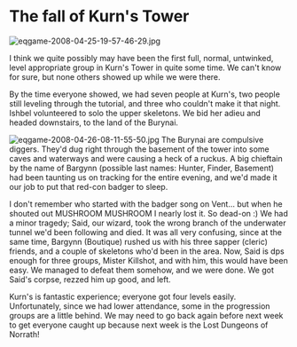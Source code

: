 # The fall of Kurn's Tower

![eqgame-2008-04-25-19-57-46-29.jpg](http://westkarana.com/wp-content/uploads/2008/04/eqgame-2008-04-25-19-57-46-29.jpg)

I think we quite possibly may have been the first full, normal, untwinked, level appropriate group in Kurn's Tower in quite some time. We can't know for sure, but none others showed up while we were there.

By the time everyone showed, we had seven people at Kurn's, two people still leveling through the tutorial, and three who couldn't make it that night. Ishbel volunteered to solo the upper skeletons. We bid her adieu and headed downstairs, to the land of the Burynai.

![eqgame-2008-04-26-08-11-55-50.jpg](http://westkarana.com/wp-content/uploads/2008/04/eqgame-2008-04-26-08-11-55-50.jpg) The Burynai are compulsive diggers. They'd dug right through the basement of the tower into some caves and waterways and were causing a heck of a ruckus. A big chieftain by the name of Bargynn (possible last names: Hunter, Finder, Basement) had been taunting us on tracking for the entire evening, and we'd made it our job to put that red-con badger to sleep.

I don't remember who started with the badger song on Vent... but when he shouted out MUSHROOM MUSHROOM I nearly lost it. So dead-on :) We had a minor tragedy; Said, our wizard, took the wrong branch of the underwater tunnel we'd been following and died. It was all very confusing, since at the same time, Bargynn (Boutique) rushed us with his three sapper (cleric) friends, and a couple of skeletons who'd been in the area. Now, Said is dps enough for three groups, Mister Killshot, and with him, this would have been easy. We managed to defeat them somehow, and we were done. We got Said's corpse, rezzed him up good, and left.

Kurn's is fantastic experience; everyone got four levels easily. Unfortunately, since we had lower attendance, some in the progression groups are a little behind. We may need to go back again before next week to get everyone caught up because next week is the Lost Dungeons of Norrath!

